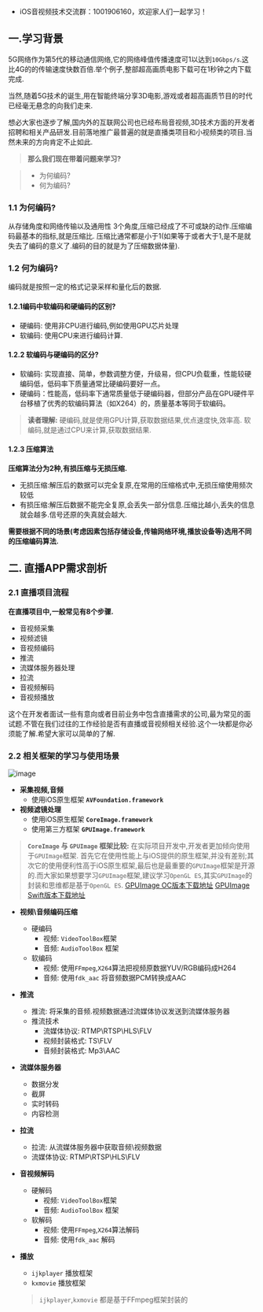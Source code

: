 * iOS音视频技术交流群：1001906160，欢迎家人们一起学习！


## 一.学习背景

5G网络作为第5代的移动通信网络,它的网络峰值传播速度可1以达到`10Gbps/s`.这比4G的的传输速度快数百倍.举个例子,整部超高画质电影下载可在1秒钟之内下载完成.

当然,随着5G技术的诞生,用在智能终端分享3D电影,游戏或者超高画质节目的时代已经毫无悬念的向我们走来.

想必大家也逐步了解,国内外的互联网公司也已经布局音视频,3D技术方面的开发者招聘和相关产品研发.目前落地推广最普遍的就是直播类项目和小视频类的项目.当然未来的方向肯定不止如此.

> **那么我们现在带着问题来学习?**

> *   为何编码?
> *   何为编码?

### 1.1 为何编码?

从存储角度和网络传输以及通用性 3个角度,压缩已经成了不可或缺的动作.压缩编码最基本的指标,就是压缩比. 压缩比通常都是小于1(如果等于或者大于1,是不是就失去了编码的意义了.编码的目的就是为了压缩数据体量).

### 1.2 何为编码?

编码就是按照一定的格式记录采样和量化后的数据.

#### 1.2.1编码中软编码和硬编码的区别?

*   硬编码: 使用非CPU进行编码,例如使用GPU芯片处理
*   软编码: 使用CPU来进行编码计算.

#### 1.2.2 软编码与硬编码的区分?

*   软编码: 实现直接、简单，参数调整方便，升级易，但CPU负载重，性能较硬编码低，低码率下质量通常比硬编码要好一点。
*   硬编码：性能高，低码率下通常质量低于硬编码器，但部分产品在GPU硬件平台移植了优秀的软编码算法（如X264）的，质量基本等同于软编码。

> **读者理解:**
> 硬编码,就是使用GPU计算,获取数据结果,优点速度快,效率高.
> 软编码,就是通过CPU来计算,获取数据结果.

#### 1.2.3 压缩算法

**压缩算法分为2种,有损压缩与无损压缩.**

*   无损压缩:解压后的数据可以完全复原,在常用的压缩格式中,无损压缩使用频次较低
*   有损压缩:解压后数据不能完全复原,会丢失一部分信息.压缩比越小,丢失的信息就会越多.信号还原的失真就会越大.

**需要根据不同的场景(考虑因素包括存储设备,传输网络环境,播放设备等)选用不同的压缩编码算法.**

## 二. 直播APP需求剖析

### 2.1 直播项目流程

**在直播项目中,一般常见有8个步骤.**

*   音视频采集
*   视频滤镜
*   音视频编码
*   推流
*   流媒体服务器处理
*   拉流
*   音视频解码
*   音视频播放

这个在开发者面试一些有意向或者目前业务中包含直播需求的公司,最为常见的面试题.不管在我们过往的工作经验是否有直播或音视频相关经验.这个一块都是你必须能了解.希望大家可以简单的了解.

### 2.2 相关框架的学习与使用场景

![image](//upload-images.jianshu.io/upload_images/4624551-9129a8b51add1a96.png?imageMogr2/auto-orient/strip|imageView2/2/w/1200/format/webp)

*   **采集视频,音频**
    *   使用iOS原生框架 **`AVFoundation.framework`**
*   **视频滤镜处理**
    *   使用iOS原生框架 **`CoreImage.framework`**
    *   使用第三方框架 **`GPUImage.framework`**

> **`CoreImage` 与 `GPUImage` 框架比较:**
> 在实际项目开发中,开发者更加倾向使用于`GPUImage`框架.
> 首先它在使用性能上与iOS提供的原生框架,并没有差别;其次它的使用便利性高于iOS原生框架,最后也是最重要的`GPUImage`框架是开源的.而大家如果想要学习`GPUImage`框架,建议学习`OpenGL ES`,其实`GPUImage`的封装和思维都是基于`OpenGL ES`.
> [GPUImage OC版本下载地址](https://github.com/BradLarson/GPUImage)
> [GPUImage Swift版本下载地址](https://github.com/BradLarson/GPUImage2)

*   **视频\音频编码压缩**

    *   硬编码
        *   视频: `VideoToolBox`框架
        *   音频: `AudioToolBox` 框架
    *   软编码
        *   视频: 使用`FFmpeg`,`X264`算法把视频原数据YUV/RGB编码成H264
        *   音频: 使用`fdk_aac` 将音频数据PCM转换成AAC
*   **推流**

    *   推流: 将采集的音频.视频数据通过流媒体协议发送到流媒体服务器
    *   推流技术
        *   流媒体协议: RTMP\RTSP\HLS\FLV
        *   视频封装格式: TS\FLV
        *   音频封装格式: Mp3\AAC
*   **流媒体服务器**

    *   数据分发
    *   截屏
    *   实时转码
    *   内容检测
*   **拉流**

    *   拉流: 从流媒体服务器中获取音频\视频数据
    *   流媒体协议: RTMP\RTSP\HLS\FLV
*   **音视频解码**

    *   硬解码
        *   视频: `VideoToolBox`框架
        *   音频: `AudioToolBox` 框架
    *   软解码
        *   视频: 使用`FFmpeg`,`X264`算法解码
        *   音频: 使用`fdk_aac` 解码
*   **播放**

    *   `ijkplayer` 播放框架
    *   `kxmovie` 播放框架

    > `ijkplayer`,`kxmovie` 都是基于FFmpeg框架封装的

